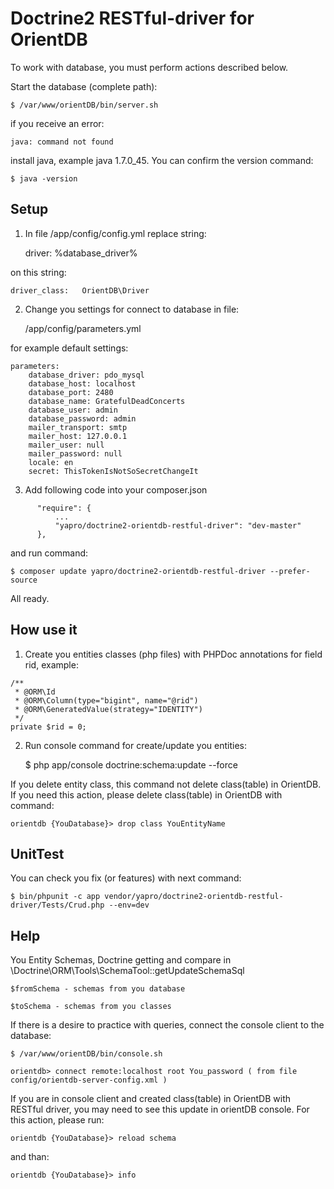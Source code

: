 Doctrine2 RESTful-driver for OrientDB
========================

To work with database, you must perform actions described below.

Start the database (complete path):

    $ /var/www/orientDB/bin/server.sh

if you receive an error:

    java: command not found

install java, example java 1.7.0_45. You can confirm the version command:

    $ java -version

Setup
----------------------------------

1) In file /app/config/config.yml replace string:

    driver:   %database_driver%

on this string:

    driver_class:   OrientDB\Driver

2) Change you settings for connect to database in file:

    /app/config/parameters.yml

for example default settings:
```
parameters:
    database_driver: pdo_mysql
    database_host: localhost
    database_port: 2480
    database_name: GratefulDeadConcerts
    database_user: admin
    database_password: admin
    mailer_transport: smtp
    mailer_host: 127.0.0.1
    mailer_user: null
    mailer_password: null
    locale: en
    secret: ThisTokenIsNotSoSecretChangeIt
```
3) Add following code into your composer.json
```
      "require": {
          ...
          "yapro/doctrine2-orientdb-restful-driver": "dev-master"
      },
```
and run command:

    $ composer update yapro/doctrine2-orientdb-restful-driver --prefer-source

All ready.

How use it
----------------------------------

1) Create you entities classes (php files) with PHPDoc annotations for field rid, example:
```
/**
 * @ORM\Id
 * @ORM\Column(type="bigint", name="@rid")
 * @ORM\GeneratedValue(strategy="IDENTITY")
 */
private $rid = 0;
```
2) Run console command for create/update you entities:

    $ php app/console doctrine:schema:update --force

If you delete entity class, this command not delete class(table) in OrientDB. If you need this action, please
delete class(table) in OrientDB with command:

    orientdb {YouDatabase}> drop class YouEntityName

UnitTest
----------------------------------

You can check you fix (or features) with next command:

    $ bin/phpunit -c app vendor/yapro/doctrine2-orientdb-restful-driver/Tests/Crud.php --env=dev

Help
----------------------------------

You Entity Schemas, Doctrine getting and compare in \Doctrine\ORM\Tools\SchemaTool::getUpdateSchemaSql

    $fromSchema - schemas from you database

    $toSchema - schemas from you classes

If there is a desire to practice with queries, connect the console client to the database:

    $ /var/www/orientDB/bin/console.sh

    orientdb> connect remote:localhost root You_password ( from file config/orientdb-server-config.xml )

If you are in console client and created class(table) in OrientDB with RESTful driver, you may need to see this update
in orientDB console. For this action, please run:

    orientdb {YouDatabase}> reload schema

and than:

    orientdb {YouDatabase}> info

